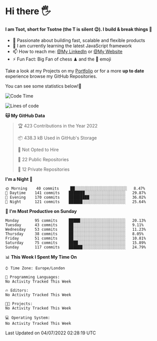 # Hi there :raised_hand_with_fingers_splayed:
#### I am Tsot, short for Tsotne (the T is silent :wink:). I build & break things :space_invader:
- :telescope: Passionate about building fast, scalable and flexible products
- :seedling: I am currently learning the latest JavaScript framework 
- :mailbox: How to reach me: [@My LinkedIn](https://www.linkedin.com/in/tsotne-gvadzabia/) or [@My Website](https://tsotne.co.uk/contact)
- :zap: Fun Fact: Big Fan of chess ♟ and the 👾 emoji

Take a look at my Projects on my [Portfolio](https://tsotne.co.uk/) or for a more **up to date** experience browse my GitHub Repositories.

You can see some statistics below!:space_invader:
<!--START_SECTION:waka-->
![Code Time](http://img.shields.io/badge/Code%20Time-0%20secs-blue)

![Lines of code](https://img.shields.io/badge/From%20Hello%20World%20I%27ve%20Written-626%20Thousand%20lines%20of%20code-blue)

**🐱 My GitHub Data** 

> 🏆 423 Contributions in the Year 2022
 > 
> 📦 438.3 kB Used in GitHub's Storage 
 > 
> 🚫 Not Opted to Hire
 > 
> 📜 22 Public Repositories 
 > 
> 🔑 12 Private Repositories  
 > 
**I'm a Night 🦉** 

```text
🌞 Morning    40 commits     ██░░░░░░░░░░░░░░░░░░░░░░░   8.47% 
🌆 Daytime    141 commits    ███████░░░░░░░░░░░░░░░░░░   29.87% 
🌃 Evening    170 commits    █████████░░░░░░░░░░░░░░░░   36.02% 
🌙 Night      121 commits    ██████░░░░░░░░░░░░░░░░░░░   25.64%

```
📅 **I'm Most Productive on Sunday** 

```text
Monday       95 commits     █████░░░░░░░░░░░░░░░░░░░░   20.13% 
Tuesday      43 commits     ██░░░░░░░░░░░░░░░░░░░░░░░   9.11% 
Wednesday    53 commits     ██░░░░░░░░░░░░░░░░░░░░░░░   11.23% 
Thursday     38 commits     ██░░░░░░░░░░░░░░░░░░░░░░░   8.05% 
Friday       51 commits     ██░░░░░░░░░░░░░░░░░░░░░░░   10.81% 
Saturday     75 commits     ████░░░░░░░░░░░░░░░░░░░░░   15.89% 
Sunday       117 commits    ██████░░░░░░░░░░░░░░░░░░░   24.79%

```


📊 **This Week I Spent My Time On** 

```text
⌚︎ Time Zone: Europe/London

💬 Programming Languages: 
No Activity Tracked This Week

🔥 Editors: 
No Activity Tracked This Week

🐱‍💻 Projects: 
No Activity Tracked This Week

💻 Operating System: 
No Activity Tracked This Week

```


 Last Updated on 04/07/2022 02:28:19 UTC
<!--END_SECTION:waka-->
